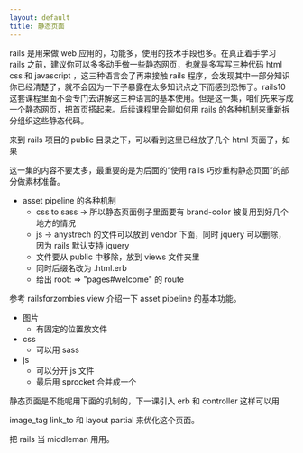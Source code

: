```yaml
---
layout: default
title: 静态页面
---
```


<!-- 一个硬要求，静态页面涉及的代码要在这一页文档上可以贴得下，步骤也不能太多，太多了大家就疲劳了
     - 这个简单，可以先不用 font-awesome 了
     - 要抽出 laoyout 概念，可以要 header 不要 footer，header 也不用写的很全
       - 但是还是要写多于一个页面，可以写个 about 页面。

     - 也不一定非要再后面一集里面就把所有的巧妙机制都展示了，可以分几个视频逐步抽出，不足的素材部分也可以逐步添加进来的
 -->

rails 是用来做 web 应用的，功能多，使用的技术手段也多。在真正着手学习 rails 之前，建议你可以多多动手做一些静态网页，也就是多写写三种代码 html css 和 javascript ，这三种语言会了再来接触 rails 程序，会发现其中一部分知识你已经清楚了，就不会因为一下子暴露在太多知识点之下而感到恐怖了。rails10 这套课程里面不会专门去讲解这三种语言的基本使用。但是这一集，咱们先来写成一个静态网页，把首页搭起来。后续课程里会聊如何用 rails 的各种机制来重新拆分组织这些静态代码。

来到 rails 项目的 public 目录之下，可以看到这里已经放了几个 html 页面了，如果

这一集的内容不要太多，最重要的是为后面的“使用 rails 巧妙重构静态页面”的部分做素材准备。

- asset pipeline 的各种机制
  - css to sass -> 所以静态页面例子里面要有 brand-color 被复用到好几个地方的情况
  - js -> anystrech 的文件可以放到 vendor 下面，同时 jquery 可以删除，因为 rails 默认支持 jquery
  - 文件要从 public 中移除，放到 views 文件夹里
  - 同时后缀名改为 .html.erb
  - 给出 root: => "pages#welcome" 的 route


参考 railsforzombies view
介绍一下 asset pipeline 的基本功能。

- 图片
  - 有固定的位置放文件
- css
  - 可以用 sass
- js
  - 可以分开 js 文件
  - 最后用 sprocket 合并成一个

静态页面是不能呢用下面的机制的，下一课引入 erb 和 controller 这样可以用

image_tag link_to 和 layout partial 来优化这个页面。

把 rails 当 middleman 用用。
